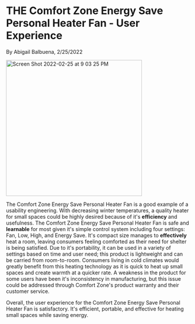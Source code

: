 # THE Comfort Zone Energy Save Personal Heater Fan - User Experience 
By Abigail Balbuena, 2/25/2022

<img width="372" alt="Screen Shot 2022-02-25 at 9 03 25 PM" src="https://user-images.githubusercontent.com/85459984/155829951-2da36eca-e086-4e53-bb1c-4b331dc4ef10.png">

The Comfort Zone Energy Save Personal Heater Fan is a good example of a usability engineering. With decreasing winter temperatures, a quality heater for small spaces could be highly desired because of it's **efficiency** and usefulness. The Comfort Zone Energy Save Personal Heater Fan is safe and **learnable** for most given it's simple control system including four settings: Fan, Low, High, and Energy Save. It's compact size manages to **effectively** heat a room, leaving consumers feeling comforted as their need for shelter is being satisfied. Due to it's portability, it can be used in a variety of settings based on time and user need; this product is lightweight and can be carried from room-to-room. Consumers living in cold climates would greatly benefit from this heating technology as it is quick to heat up small spaces and create warmth at a quicker rate. A weakness in the product for some users have been it's inconsistency in manufacturing, but this issue could be addressed through Comfort Zone's product warranty and their customer service. 

Overall, the user experience for the Comfort Zone Energy Save Personal Heater Fan is satisfactory. It's efficient, portable, and effective for heating small spaces while saving energy.  
